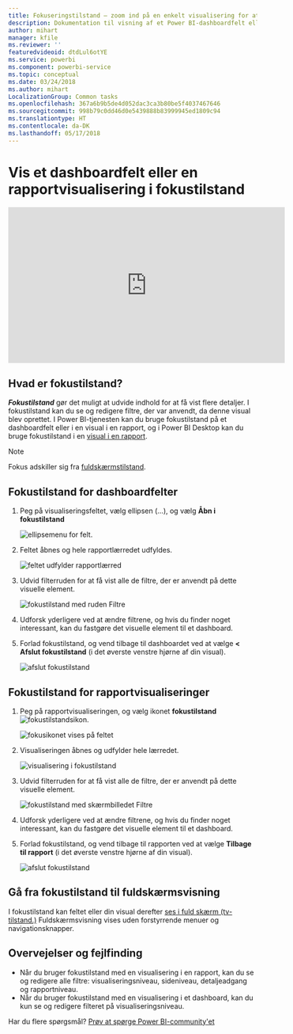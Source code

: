 ```yaml
---
title: Fokuseringstilstand – zoom ind på en enkelt visualisering for at se flere detaljer.
description: Dokumentation til visning af et Power BI-dashboardfelt eller -rapportvisualiseringer i fokustilstand, også kaldet pop ud.
author: mihart
manager: kfile
ms.reviewer: ''
featuredvideoid: dtdLul6otYE
ms.service: powerbi
ms.component: powerbi-service
ms.topic: conceptual
ms.date: 03/24/2018
ms.author: mihart
LocalizationGroup: Common tasks
ms.openlocfilehash: 367a6b9b5de4d052dac3ca3b80be5f4037467646
ms.sourcegitcommit: 998b79c0dd46d0e5439888b83999945ed1809c94
ms.translationtype: HT
ms.contentlocale: da-DK
ms.lasthandoff: 05/17/2018
---
```

# <a name="display-a-dashboard-tile-or-report-visual-in-focus-mode"></a>Vis et dashboardfelt eller en rapportvisualisering i fokustilstand

<iframe width="560" height="315" src="https://www.youtube.com/embed/dtdLul6otYE" frameborder="0" allowfullscreen></iframe>


## <a name="what-is-focus-mode"></a>Hvad er fokustilstand?

***Fokustilstand*** gør det muligt at udvide indhold for at få vist flere detaljer.  I fokustilstand kan du se og redigere filtre, der var anvendt, da denne visual blev oprettet.  I Power BI-tjenesten kan du bruge fokustilstand på et dashboardfelt eller i en visual i en rapport, og i Power BI Desktop kan du bruge fokustilstand i en [visual i en rapport](desktop-report-view.md).

> [!NOTE]
> Fokus adskiller sig fra [fuldskærmstilstand](service-fullscreen-mode.md).
> 


## <a name="focus-mode-for-dashboard-tiles"></a>Fokustilstand for dashboardfelter

1. Peg på visualiseringsfeltet, vælg ellipsen (...), og vælg **Åbn i fokustilstand** 

    ![ellipsemenu for felt](media/service-focus-mode/power-bi-dashboard-focus-mode.png).

2. Feltet åbnes og hele rapportlærredet udfyldes. 

   ![feltet udfylder rapportlærred](media/service-focus-mode/power-bi-tile-focus.png)

3. Udvid filterruden for at få vist alle de filtre, der er anvendt på dette visuelle element.
   
   ![fokustilstand med ruden Filtre](media/service-focus-mode/power-bi-focus-filters.png)

4. Udforsk yderligere ved at ændre filtrene, og hvis du finder noget interessant, kan du fastgøre det visuelle element til et dashboard.

5. Forlad fokustilstand, og vend tilbage til dashboardet ved at vælge **< Afslut fokustilstand** (i det øverste venstre hjørne af din visual).
   
    ![afslut fokustilstand](media/service-focus-mode/power-bi-tile-exit-focus.png)    


## <a name="focus-mode-for-report-visualizations"></a>Fokustilstand for rapportvisualiseringer

1. Peg på rapportvisualiseringen, og vælg ikonet **fokustilstand** ![fokustilstandsikon](media/service-focus-mode/pbi_popout.jpg).  
   
   ![fokusikonet vises på feltet](media/service-focus-mode/power-bi-hover-focus.png)
2. Visualiseringen åbnes og udfylder hele lærredet. 

   ![visualisering i fokustilstand](media/service-focus-mode/power-bi-display-focus-newer2.png)
3. Udvid filterruden for at få vist alle de filtre, der er anvendt på dette visuelle element.
   
   ![fokustilstand med skærmbilledet Filtre](media/service-focus-mode/power-bi-display-focus-filters.png)
4. Udforsk yderligere ved at ændre filtrene, og hvis du finder noget interessant, kan du fastgøre det visuelle element til et dashboard.   
5. Forlad fokustilstand, og vend tilbage til rapporten ved at vælge **Tilbage til rapport** (i det øverste venstre hjørne af din visual). 
   
    ![afslut fokustilstand](media/service-focus-mode/power-bi-exit-focus-report.png)  

## <a name="go-from-focus-mode-to-full-screen-mode"></a>Gå fra fokustilstand til fuldskærmsvisning
I fokustilstand kan feltet eller din visual derefter [ses i fuld skærm (tv-tilstand.)](service-fullscreen-mode.md) Fuldskærmsvisning vises uden forstyrrende menuer og navigationsknapper.

## <a name="considerations-and-troubleshooting"></a>Overvejelser og fejlfinding
* Når du bruger fokustilstand med en visualisering i en rapport, kan du se og redigere alle filtre: visualiseringsniveau, sideniveau, detaljeadgang og rapportniveau.    
* Når du bruger fokustilstand med en visualisering i et dashboard, kan du kun se og redigere filteret på visualiseringsniveau.

Har du flere spørgsmål? [Prøv at spørge Power BI-community'et](http://community.powerbi.com/)

